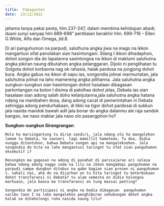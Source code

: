 ```yaml
---
title:  Pabagashon
date:  23/12/2022
---
```


jahama  tanpa pakai pesta, hlm.237-247, dalam membina kehidupan abadi; duani sunyi senyap hlm 689-698” pertikaian berakhir hlm. 699-716 – Ellen G.White, Alfa dan Omega, jld.8.

Di ari panguhumon na parpudi, saluthuna angka jiwa na mago na ikkon mangantusi sifat penolakan sian hasintongani. Silang I ikkon dihadaphon, dohot songon dia do lapatanna sasintongna na ikkon di maklumi saluhutna angka pikiran naung dibutahon angka pelanggaran. Dijolo ni penglihatan tu  Golgota dohot korbanna nag ok rahasia, halak pardosa na jongjong dohot bura. Angka gabus na ikkon di sapu ias, songondia jolmai marmurtatan, jala saluhutna jolmai na laho mamereng angka pilihanna. Jala saluhutna angka sungkun-sungkun sian hasintongan dohot hasalaan dibagasan partontangan na bolon I disima di patolhas dohot jelas, Debata ias sian hasalaan sian adong salah doho kelanjutanna,jala saluhutna angka hatana ndang na mambahen dosa, dang adong cacat di pemerintahan ni Debata sehingga adong pendurhakaan, di tikki na tigor dohot pardosai di sukkun jala nasida mandok bawah adil jala bonar do angka dalanmu ale raja sandok bangso, ise naso mabiar jala naso olo pasangphon ho?

**Sungkun-sungkun Sirangrangan**:

`Molo ho marsingantung tu dirim sandiri, jala ndang olo ho mangalehon  lomom tu Debata, ha saonari  lagi mamillit hamatean. Tu doa, didia nungga ditontuhon, bahwa Debata songon api na mangaleksehon. Jala songondia do hita na laho mangantusi taringot tu sfat sian panguhumon eksekutif i?`

`Renungkon ma gagasan na adong di pasahat di parsiajaran ari selasa bahwa ndang adong naggo sada na lilu na ikkon mangadopi panguhuman na parpudi sampe dungkon ditobus na gabe bagian sian prosen ni panguhumon i. sahali nai, aha do na dijarhon on tu hita taringot tu keterbukaan dohot transfaransi ni Debata? tu alam semesta on didia holongna marhuaso, jala baosa ma transfaransi on tung massai penting?`

`Songondia do partisipasi ni angka na badia dibagasan  panguhumon saribu taon I na laho mangalehon penghiburan sehubungan dohot angka halak na dihaholongi roha nasida naung lilu?`